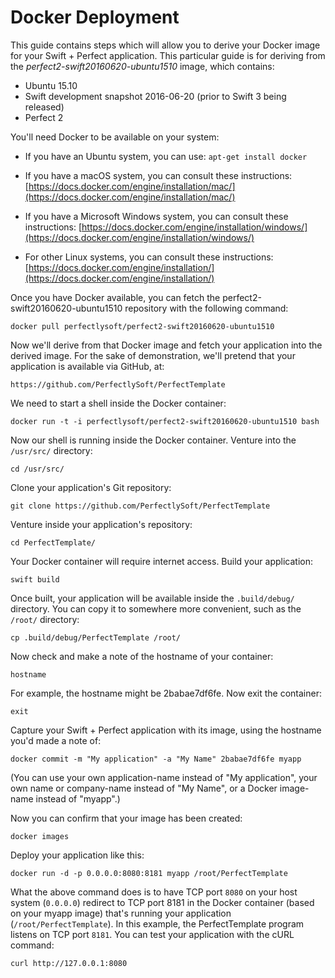 # Docker Deployment

This guide contains steps which will allow you to derive your Docker image for your Swift + Perfect application. This particular guide is for deriving from the *perfect2-swift20160620-ubuntu1510* image, which contains:

* Ubuntu 15.10
* Swift development snapshot 2016-06-20 (prior to Swift 3 being released)
* Perfect 2

You'll need Docker to be available on your system:

* If you have an Ubuntu system, you can use:
`apt-get install docker`

* If you have a macOS system, you can consult these instructions:
[https://docs.docker.com/engine/installation/mac/](https://docs.docker.com/engine/installation/mac/)

* If you have a Microsoft Windows system, you can consult these instructions:
[https://docs.docker.com/engine/installation/windows/](https://docs.docker.com/engine/installation/windows/)

* For other Linux systems, you can consult these instructions:
[https://docs.docker.com/engine/installation/](https://docs.docker.com/engine/installation/)

Once you have Docker available, you can fetch the perfect2-swift20160620-ubuntu1510 repository with the following command:

```
docker pull perfectlysoft/perfect2-swift20160620-ubuntu1510
```

Now we'll derive from that Docker image and fetch your application into the derived image. For the sake of demonstration, we'll pretend that your application is available via GitHub, at:

```
https://github.com/PerfectlySoft/PerfectTemplate
```

We need to start a shell inside the Docker container:

```
docker run -t -i perfectlysoft/perfect2-swift20160620-ubuntu1510 bash
```

Now our shell is running inside the Docker container.  Venture into the `/usr/src/` directory:

```
cd /usr/src/
```

Clone your application's Git repository:

```
git clone https://github.com/PerfectlySoft/PerfectTemplate
```

Venture inside your application's repository:

```
cd PerfectTemplate/
```

Your Docker container will require internet access.  Build your application:

```
swift build
```

Once built, your application will be available inside the `.build/debug/` directory.  You can copy it to somewhere more convenient, such as the `/root/` directory:

```
cp .build/debug/PerfectTemplate /root/
```

Now check and make a note of the hostname of your container:

```
hostname
```

For example, the hostname might be 2babae7df6fe.  Now exit the container:

```
exit
```

Capture your Swift + Perfect application with its image, using the hostname you'd made a note of:

```
docker commit -m "My application" -a "My Name" 2babae7df6fe myapp
```

(You can use your own application-name instead of "My application", your own name or company-name instead of "My Name", or a Docker image-name instead of "myapp".)

Now you can confirm that your image has been created:

```
docker images
```

Deploy your application like this:

```
docker run -d -p 0.0.0.0:8080:8181 myapp /root/PerfectTemplate
```

What the above command does is to have TCP port `8080` on your host system (`0.0.0.0`) redirect to TCP port 8181 in the Docker container (based on your myapp image) that's running your application (`/root/PerfectTemplate`). In this example, the PerfectTemplate program listens on TCP port `8181`.  You can test your application with the cURL command:

```
curl http://127.0.0.1:8080
```

